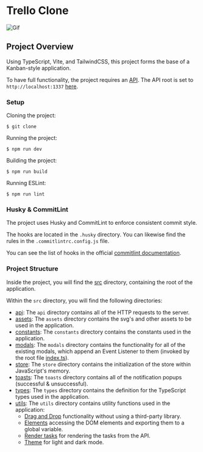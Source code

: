 # Trello Clone

![Gif](./Final.gif)

## Project Overview

Using TypeScript, Vite, and TailwindCSS, this project forms the base of a Kanban-style application.

To have full functionality, the project requires an [API](https://github.com/Fulfilled-Koala/M3U2TrelloServer-LucasPatron). The API root is set to `http://localhost:1337` [here](./src/constants/api-url.ts).

### Setup

Cloning the project:

```shell
$ git clone
```

Running the project:

```shell
$ npm run dev
```

Building the project:

```shell
$ npm run build
```

Running ESLint:

```shell
$ npm run lint
```

### Husky & CommitLint

The project uses Husky and CommitLint to enforce consistent commit style.

The hooks are located in the `.husky` directory. You can likewise find the rules in the `.commitlintrc.config.js` file.

You can see the list of hooks in the official [commitlint documentation](https://commitlint.js.org/#/).

### Project Structure

Inside the project, you will find the [src](src/) directory, containing the root of the application.

Within the `src` directory, you will find the following directories:

- [api](./src/api/): The `api` directory contains all of the HTTP requests to the server.
- [assets](./src/assets/): The `assets` directory contains the svg's and other assets to be used in the application.
- [constants](./src/constants/): The `constants` directory contains the constants used in the application.
- [modals](./src/modals/): The `modals` directory contains the functionality for all of the existing modals, which append an Event Listener to them (invoked by the root file [index.ts](./src/index.ts)).
- [store](./src/store/): The `store` directory contains the initialization of the store within JavaScript's memory.
- [toasts](./src/toasts/): The `toasts` directory contains all of the notification popups (successful & unsuccessful).
- [types](./src/types/): The `types` directory contains the definition for the TypeScript types used in the application.
- [utils](./src/utils/): The `utils` directory contains utility functions used in the application:
  - [Drag and Drop](./src/utils/drag-and-drop.ts) functionality without using a third-party library.
  - [Elements](./src/utils/elements.ts) accessing the DOM elements and exporting them to a global variable.
  - [Render tasks](./src/utils/render-tasks.ts) for rendering the tasks from the API.
  - [Theme](./src/utils/theme.ts) for light and dark mode.
